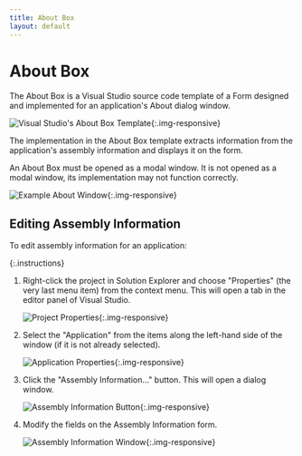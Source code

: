 ```yaml
---
title: About Box
layout: default
---
```

About Box
=========

The About Box is a Visual Studio source code template of a Form designed and implemented for an application's About dialog window.

![Visual Studio's About Box Template](images/about_box_template.png){:.img-responsive}

The implementation in the About Box template extracts information from the application's assembly information and displays it on the form.

An About Box must be opened as a modal window. It is not opened as a modal window, its implementation may not function correctly.

![Example About Window](images/completed_about_form.png){:.img-responsive}

Editing Assembly Information
----------------------------

To edit assembly information for an application:

{:.instructions}
1. Right-click the project in Solution Explorer and choose "Properties" (the very last menu item) from the context menu. This will open a tab in the editor panel of Visual Studio.

    ![Project Properties](images/properties_menu_item.png){:.img-responsive}

2. Select the "Application" from the items along the left-hand side of the window (if it is not already selected).

    ![Application Properties](images/application_tab.png){:.img-responsive}

3. Click the "Assembly Information..." button. This will open a dialog window.

    ![Assembly Information Button](images/assembly_information_button.png){:.img-responsive}

4. Modify the fields on the Assembly Information form.

    ![Assembly Information Window](images/assembly_information_window.png){:.img-responsive}